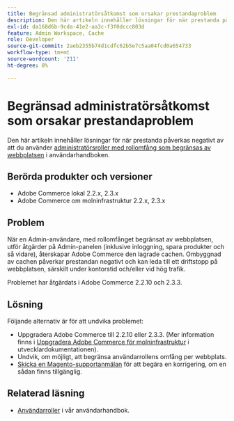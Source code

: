 ```yaml
---
title: Begränsad administratörsåtkomst som orsakar prestandaproblem
description: Den här artikeln innehåller lösningar för när prestanda påverkas negativt av att du använder [Admin roles with role scope limited by website](https://experienceleague.adobe.com/en/docs/commerce-admin/systems/user-accounts/permissions-user-roles#step-2assign-resources) i vår användarhandbok.
exl-id: da168d6b-9cda-41e2-aa3c-f3f0dccc803d
feature: Admin Workspace, Cache
role: Developer
source-git-commit: 2aeb2355b74d1cdfc62b5e7c5aa04fcd0a654733
workflow-type: tm+mt
source-wordcount: '211'
ht-degree: 0%

---
```


# Begränsad administratörsåtkomst som orsakar prestandaproblem

Den här artikeln innehåller lösningar för när prestanda påverkas negativt av att du använder [administratörsroller med rollomfång som begränsas av webbplatsen](https://experienceleague.adobe.com/en/docs/commerce-admin/systems/user-accounts/permissions-user-roles#step-2assign-resources) i användarhandboken.

## Berörda produkter och versioner

* Adobe Commerce lokal 2.2.x, 2.3.x
* Adobe Commerce om molninfrastruktur 2.2.x, 2.3.x

## Problem

När en Admin-användare, med rollomfånget begränsat av webbplatsen, utför åtgärder på Admin-panelen (inklusive inloggning, spara produkter och så vidare), återskapar Adobe Commerce den lagrade cachen. Ombyggnad av cachen påverkar prestandan negativt och kan leda till ett driftstopp på webbplatsen, särskilt under kontorstid och/eller vid hög trafik.

Problemet har åtgärdats i Adobe Commerce 2.2.10 och 2.3.3.

## Lösning

Följande alternativ är för att undvika problemet:

* Uppgradera Adobe Commerce till 2.2.10 eller 2.3.3. (Mer information finns i [Uppgradera Adobe Commerce för molninfrastruktur](https://experienceleague.adobe.com/en/docs/commerce-cloud-service/user-guide/develop/upgrade/commerce-version) i utvecklardokumentationen).
* Undvik, om möjligt, att begränsa användarrollens omfång per webbplats.
* [Skicka en Magento-supportanmälan](/help/help-center-guide/help-center/magento-help-center-user-guide.md#submit-ticket) för att begära en korrigering, om en sådan finns tillgänglig.

## Relaterad läsning

* [Användarroller](https://experienceleague.adobe.com/en/docs/commerce-admin/systems/user-accounts/permissions-user-roles) i vår användarhandbok.
